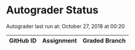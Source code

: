 # Autograder Status
Autograder last run at: October 27, 2018 at 00:20

| GitHub ID | Assignment | Graded Branch |
|-----------|------------|---------------|
